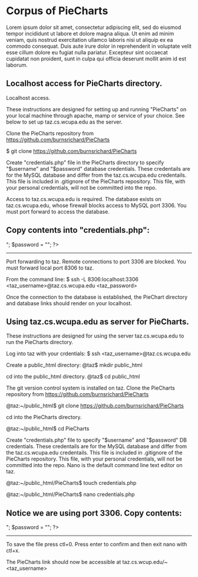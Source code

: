 # Corpus  of PieCharts #

Lorem ipsum dolor sit amet, consectetur adipiscing elit, sed do eiusmod tempor incididunt ut labore
et dolore magna aliqua. Ut enim ad minim veniam, quis nostrud exercitation ullamco laboris nisi ut
aliquip ex ea commodo consequat. Duis aute irure dolor in reprehenderit in voluptate velit esse
cillum dolore eu fugiat nulla pariatur. Excepteur sint occaecat cupidatat non proident, sunt in culpa
qui officia deserunt mollit anim id est laborum.

## Localhost access for PieCharts directory. ##

Localhost access.

These instructions are designed for setting up and running "PieCharts" on your local machine 
through apache, mamp or service of your choice. See below to set up taz.cs.wcupa.edu as the 
server.

Clone the PieCharts repository from https://github.com/burnsrichard/PieCharts

$ git clone https://github.com/burnsrichard/PieCharts

Create "credentials.php" file in the PieCharts directory to specify "$username" and "$password" 
database credentials. These credentails are for the MySQL database and differ from the 
taz.cs.wcupa.edu credentails. This file is included in .gitignore of the PieCharts repository. 
This file, with your personal credentials, will not be committed into the repo.

Access to taz.cs.wcupa.edu is required. The database exists on taz.cs.wcupa.edu, whose firewall
blocks access to MySQL port 3306. You must port forward to access the database. 

Copy contents into "credentials.php":
------------------------------------------------------	
<?php

$host = "127.0.0.1";	
$port = 8306;              // forwarded port	

//taz MySQL credentials		
$dbname = "PieCharts";
$username = "<mysql_username>";
$password = "<mysql_password>";

?>	
------------------------------------------------------

Port forwarding to taz. 
Remote connections to port 3306 are blocked. You must forward local port 8306 to taz.

From the command line: 
$ ssh -L 8306:localhost:3306 <taz_username>@taz.cs.wcupa.edu
<taz_password>

Once the connection to the database is established, the PieChart directory and database links 
should render on your localhost.


## Using taz.cs.wcupa.edu as server for PieCharts. ##


These instructions are designed for using the server taz.cs.wcupa.edu to run the PieCharts directory.

Log into taz with your crdentials:
$ ssh <taz_username>@taz.cs.wcupa.edu

Create a public_html directory:
@taz$ mkdir public_html

cd into the public_html directory.
@taz$ cd public_html

The git version control system is installed on taz.
Clone the PieCharts repository from https://github.com/burnsrichard/PieCharts

@taz:~/public_html$ git clone https://github.com/burnsrichard/PieCharts

cd into the PieCharts directory.

@taz:~/public_html$ cd PieCharts

Create "credentials.php" file to specify "$username" and "$password" DB credentials. These
credentails are for the MySQL database and differ from the taz.cs.wcupa.edu credentails.
This file is included in .gitignore of the PieCharts repository. This file, with your personal
credentials, will not be committed into the repo. Nano is the default command line text editor 
on taz.

@taz:~/public_html/PieCharts$ touch credentials.php

@taz:~/public_html/PieCharts$ nano credentials.php

Notice we are using port 3306. Copy contents:
-------------------------------------------------
<?php

$host = "127.0.0.1";	
$port = 3306;  	          

//taz MySQL credentials					
$dbname = "PieCharts";	
$username = "<mysql_username>";	
$password = "<mysql_password>";	

?>	
--------------------------------------------------
To save the file press ctl+0. Press enter to confirm and then exit nano with ctl+x.

The PieCharts link should now be accessible at taz.cs.wcup.edu/~<taz_username>
